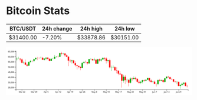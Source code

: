 # Bitcoin Stats

BTC/USDT|24h change|24h high|24h low|
|---|---|---|---|
|$31400.00|-7.20%|$33878.86|$30151.00|

<img src="./chart.svg">

